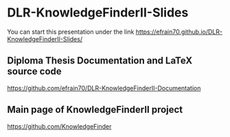 # DLR-KnowledgeFinderII-Slides

You can start this presentation under the link
https://efrain70.github.io/DLR-KnowledgeFinderII-Slides/

## Diploma Thesis Documentation and LaTeX source code
https://github.com/efrain70/DLR-KnowledgeFinderII-Documentation
 

## Main page of KnowledgeFinderII project
https://github.com/KnowledgeFinder
